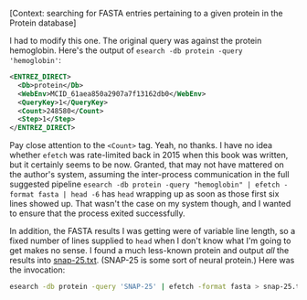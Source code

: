 [Context: searching for FASTA entries pertaining to a given protein in the
Protein database]

I had to modify this one. The original query was against the protein
hemoglobin. Here's the output of `esearch -db protein -query 'hemoglobin'`:

```xml
<ENTREZ_DIRECT>
  <Db>protein</Db>
  <WebEnv>MCID_61aea850a2907a7f13162db0</WebEnv>
  <QueryKey>1</QueryKey>
  <Count>248580</Count>
  <Step>1</Step>
</ENTREZ_DIRECT>
```

Pay close attention to the `<Count>` tag. Yeah, no thanks. I have no idea
whether `efetch` was rate-limited back in 2015 when this book was written, but
it certainly seems to be now. Granted, that may not have mattered on the
author's system, assuming the inter-process communication in the full
suggested pipeline `esearch -db protein -query "hemoglobin" | efetch -format
fasta | head -6` has `head` wrapping up as soon as those first six lines
showed up. That wasn't the case on my system though, and I wanted to ensure
that the process exited successfully.

In addition, the FASTA results I was getting were of variable line length, so
a fixed number of lines supplied to `head` when I don't know what I'm going to
get makes no sense. I found a much less-known protein and output *all* the
results into [snap-25.txt](snap-25.txt). (SNAP-25 is some sort of neural
protein.) Here was the invocation:

```bash
esearch -db protein -query 'SNAP-25' | efetch -format fasta > snap-25.txt
```
